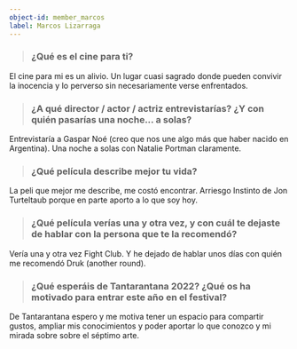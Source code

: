 ```yaml
---
object-id: member_marcos
label: Marcos Lizarraga
---
```


> ### ¿Qué es el cine para ti?

El cine para mi es un alivio. Un lugar cuasi sagrado donde pueden convivir la inocencia y lo perverso sin necesariamente verse enfrentados.

> ### ¿A qué director / actor / actriz entrevistarías? ¿Y con quién pasarías una noche... a solas?

Entrevistaría a Gaspar Noé (creo que nos une algo más que haber nacido en Argentina). Una noche a solas con Natalie Portman claramente.

> ### ¿Qué película describe mejor tu vida?

La peli que mejor me describe, me costó encontrar. Arriesgo Instinto de Jon Turteltaub porque en parte aporto a lo que soy hoy.

> ### ¿Qué película verías una y otra vez, y con cuál te dejaste de hablar con la persona que te la recomendó?

Vería una y otra vez Fight Club.
Y he dejado de hablar unos días con quién me recomendó Druk (another round).

> ### ¿Qué esperáis de Tantarantana 2022? ¿Qué os ha motivado para entrar este año en el festival?

De Tantarantana espero y me motiva tener un espacio para compartir gustos, ampliar mis conocimientos y poder aportar lo que conozco y mi mirada sobre sobre el séptimo arte.
